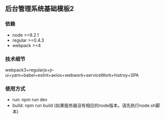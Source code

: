 ## 后台管理系统基础模板2

### 依赖
+ node >=8.2.1
+ regular >=0.4.3
+ webpack >=4

### 技术细节
webpack3+regularjs+jr-ui+yarn+babel+eslint+axios+webwork+serviceWork+histroy+SPA

### 使用方式
+ run: npm run dev
+ build: npm run build (如果服务器没有相应的node版本。请先执行node.sh脚本)
